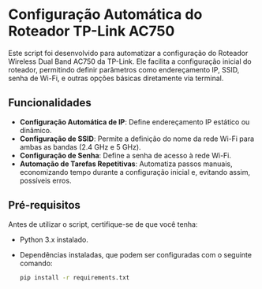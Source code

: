 # Configuração Automática do Roteador TP-Link AC750

Este script foi desenvolvido para automatizar a configuração do Roteador Wireless Dual Band AC750 da TP-Link. Ele facilita a configuração inicial do roteador, permitindo definir parâmetros como endereçamento IP, SSID, senha de Wi-Fi, e outras opções básicas diretamente via terminal.

## Funcionalidades

- **Configuração Automática de IP**: Define endereçamento IP estático ou dinâmico.
- **Configuração de SSID**: Permite a definição do nome da rede Wi-Fi para ambas as bandas (2.4 GHz e 5 GHz).
- **Configuração de Senha**: Define a senha de acesso à rede Wi-Fi.
- **Automação de Tarefas Repetitivas**: Automatiza passos manuais, economizando tempo durante a configuração inicial e, evitando assim, possíveis erros.

## Pré-requisitos

Antes de utilizar o script, certifique-se de que você tenha:

- Python 3.x instalado.
- Dependências instaladas, que podem ser configuradas com o seguinte comando:

  ```bash
  pip install -r requirements.txt